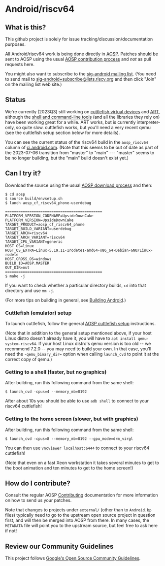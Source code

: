 # Android/riscv64

## What is this?

This github project is solely for issue tracking/discussion/documentation
purposes.

All Android/riscv64 work is being done directly in [AOSP](https://source.android.com/).
Patches should be sent to AOSP using the usual
[AOSP contribution process](https://source.android.com/docs/setup/contribute#contribute-to-the-code)
and *not* as pull requests here.

You might also want to subscribe to the
[sig-android mailing list](https://lists.riscv.org/g/sig-android).
(You need to send mail to
[sig-android+subscribe@lists.riscv.org](mailto:sig-android+subscribe@lists.riscv.org)
and then click "Join" on the mailing list web site.)

## Status

We're currently (2023Q3) still working on
[cuttlefish virtual devices](https://source.android.com/docs/setup/create/cuttlefish)
and
[ART](https://source.android.com/docs/core/runtime),
although the
[shell and command-line tools](https://android.googlesource.com/platform/system/core/+/main/shell_and_utilities/README.md)
(and all the libraries they rely on) have been working great for a while.
ART works, but is currently interpreter-only, so quite slow.
cuttlefish works, but you'll need a very recent qemu (see the cuttlefish setup section below for more details).

You can see the current status of the
riscv64 build in the `aosp_riscv64` column of
[ci.android.com](https://ci.android.com/builds/branches/aosp-master/grid?). (Note that this seems to be out of date as part of the 2023-07-06 transition from "master" to "main" --- "master" seems to be no longer building, but the "main" build doesn't exist yet.)

## Can I try it?

Download the source using the usual
[AOSP download process](https://source.android.com/docs/setup/download/downloading)
and then:
```
$ cd aosp
$ source build/envsetup.sh
$ lunch aosp_cf_riscv64_phone-userdebug

============================================
PLATFORM_VERSION_CODENAME=UpsideDownCake
PLATFORM_VERSION=UpsideDownCake
TARGET_PRODUCT=aosp_cf_riscv64_phone
TARGET_BUILD_VARIANT=userdebug
TARGET_ARCH=riscv64
TARGET_ARCH_VARIANT=riscv64
TARGET_CPU_VARIANT=generic
HOST_OS=linux
HOST_OS_EXTRA=Linux-5.19.11-1rodete1-amd64-x86_64-Debian-GNU/Linux-rodete
HOST_CROSS_OS=windows
BUILD_ID=AOSP.MASTER
OUT_DIR=out
============================================
$ make -j
```
If you want to check whether a particular directory builds, `cd` into
that directory and use `mm -j`.

(For more tips on building in general, see
[Building Android](https://source.android.com/docs/setup/build/building).)

### Cuttlefish (emulator) setup

To launch cuttlefish, follow the general
[AOSP cuttlefish setup](https://source.android.com/docs/setup/create/cuttlefish-use)
instructions.

(Note that in addition to the general setup mentioned above, if your host Linux
distro doesn't already have it, you will have to `apt install qemu-system-riscv64`.
If your host Linux distro's qemu version is too old -- we recommend 7.2.0 --
you may need to build your own. In that case, you'll need the `-qemu_binary_dir=`
option when calling `launch_cvd` to point it at the correct copy of qemu.)

### Getting to a shell (faster, but no graphics)

After building, run this following command from the same shell:
```
$ launch_cvd -cpus=4 --memory_mb=8192
```
After about 10s you should be able to use `adb shell` to connect to your riscv64 cuttlefish!

### Getting to the home screen (slower, but with graphics)

After building, run this following command from the same shell:
```
$ launch_cvd -cpus=8 --memory_mb=8192 --gpu_mode=drm_virgl
```
You can then use `vncviewer localhost:6444` to connect to your riscv64 cuttlefish!

(Note that even on a fast Xeon workstation it takes several minutes to get to
the boot animation and ten minutes to get to the home screen!)

## How do I contribute?

Consult the regular AOSP
[Contributing](https://source.android.com/docs/setup/contribute#contribute-to-the-code)
documentation for more information on how to send us your patches.

Note that changes to projects under `external/` (other than to
`Android.bp` files) typically need to go to the upstream open source
project in question first, and will then be merged into AOSP from
there. In many cases, the `METADATA` file will point you to the
upstream source, but feel free to ask here if not!

## Review our Community Guidelines

This project follows [Google's Open Source Community
Guidelines](https://opensource.google/conduct/).
